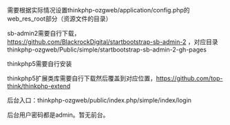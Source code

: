 ﻿
需要根据实际情况设置thinkphp-ozgweb/application/config.php的web_res_root部分（资源文件的目录）


sb-admin2需要自行下载，https://github.com/BlackrockDigital/startbootstrap-sb-admin-2 ，对应目录thinkphp-ozgweb/Public/simple/startbootstrap-sb-admin-2-gh-pages


thinkphp5需要自行安装


thinkphp5扩展类库需要自行下载然后覆盖到对应位置，https://github.com/top-think/thinkphp-extend


后台入口：thinkphp-ozgweb/public/index.php/simple/index/login


后台用户密码都是admin。暂无前台。
